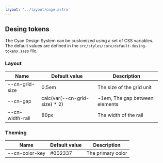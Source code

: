 ```yaml
---
layout: '../layout/page.astro'
---
```

## Desing tokens

The Cyan Design System can be customized using a set of CSS variables. The default values 
are defined in the `src/styles/core/default-desing-tokens.sass` file.

### Layout

| Name            | Default value                 | Description |
| --------------- | ----------------------------- | ----------- |
| --cn-grid-size  | 0.5em                         | The size of the grid unit |
| --cn-gap        | calc(var(--cn-grid-size) * 2) | ~1em, The gap between elements |
| --cn-width-rail | 80px                          | The width of the rail |

### Theming

| Name | Default value | Description |
| ---- | ------------- | ----------- |
| --cn-color-key | #002337 | The primary color |
